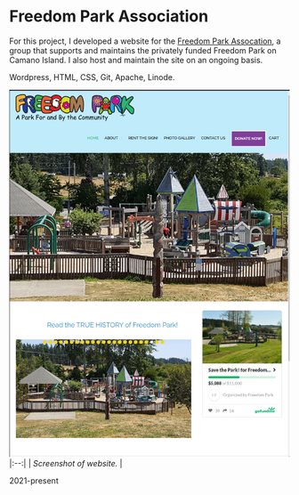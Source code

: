 # Freedom Park Association

For this project, I developed a website for the [Freedom Park Assocation](https://freedomparkassociation.com/), a group that supports and maintains the privately funded Freedom Park on Camano Island.  I also host and maintain the site on an ongoing basis.

Wordpress, HTML, CSS, Git, Apache, Linode.


![Website](images/freedompark-home.png)
|:--:| 
| *Screenshot of website.* |

2021-present
